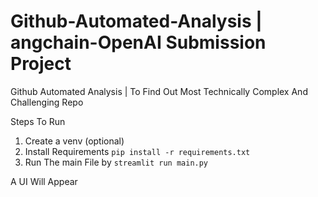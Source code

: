 # Github-Automated-Analysis | angchain-OpenAI Submission Project
Github Automated Analysis | To Find Out Most Technically Complex And Challenging Repo

Steps To Run

1. Create a venv (optional)
2. Install Requirements `pip install -r requirements.txt` 
3. Run The main File by `streamlit run main.py`


A UI Will Appear 
